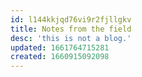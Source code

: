 ```yaml
---
id: l144kkjqd76vi9r2fjllgkv
title: Notes from the field
desc: 'this is not a blog.'
updated: 1661764715281
created: 1660915092098
---
```


